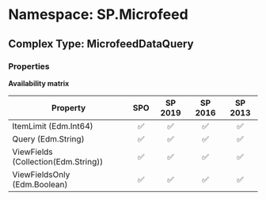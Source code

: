 # Namespace: SP.Microfeed

## Complex Type: MicrofeedDataQuery

### Properties

**Availability matrix**

Property | SPO | SP 2019 | SP 2016 | SP 2013
----------|:---:|:-------:|:-------:|:-------:
ItemLimit (Edm.Int64) | ✅ | ✅ | ✅ | ✅
Query (Edm.String) | ✅ | ✅ | ✅ | ✅
ViewFields (Collection(Edm.String)) | ✅ | ✅ | ✅ | ✅
ViewFieldsOnly (Edm.Boolean) | ✅ | ✅ | ✅ | ✅